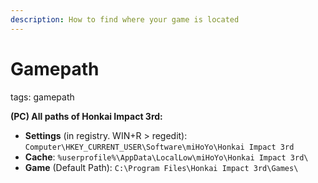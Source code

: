 ```yaml
---
description: How to find where your game is located
---
```

# Gamepath
tags: gamepath

**(PC) All paths of Honkai Impact 3rd:**
- **Settings** (in registry. WIN+R > regedit): `Computer\HKEY_CURRENT_USER\Software\miHoYo\Honkai Impact 3rd`
- **Cache**: `%userprofile%\AppData\LocalLow\miHoYo\Honkai Impact 3rd\`
- **Game** (Default Path): `C:\Program Files\Honkai Impact 3rd\Games\`